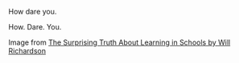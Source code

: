 How dare you.

How. Dare. You.

Image from [The Surprising Truth About Learning in Schools by Will
Richardson][1]

[1]: https://www.youtube.com/watch?v=sxyKNMrhEvY